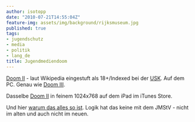 ```yaml
---
author: isotopp
date: "2010-07-21T14:55:04Z"
feature-img: assets/img/background/rijksmuseum.jpg
published: true
tags:
- jugendschutz
- media
- politik
- lang_de
title: Jugendmediendoom
---
```

[Doom II](http://en.wikipedia.org/wiki/Doom_II:_Hell_on_Earth) - 
laut Wikipedia eingestuft als 18+/Indexed bei der 
[USK](http://en.wikipedia.org/wiki/Unterhaltungssoftware_Selbstkontrolle). 
Auf dem PC. Genau wie [Doom III](http://www.amazon.de/ACTIVISION-Doom-III/dp/B0002OJU1Y).

Dasselbe 
[Doom II](http://itunes.apple.com/de/app/doom-ii-rpg/id354051766?mt=8) 
in feinem 1024x768 auf dem iPad im iTunes Store.

Und hier 
[warum das alles so ist](http://www.macnotes.de/2010/07/20/app-store-jugendschutz-usk-bpjm-und-andere-deutsche-spezialitaten/). 
Logik hat das keine mit dem JMStV - nicht im alten und auch nicht im neuen.
